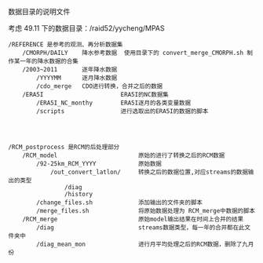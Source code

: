 数据目录的说明文件

考虑 49.11 下的数据目录：/raid52/yycheng/MPAS

    /REFERENCE 是参考的观测、再分析数据集
        /CMORPH/DAILY    降水参考数据  使用目录下的 convert_merge_CMORPH.sh 制作某一年的降水数据的合集
        /2003~2011       逐年降水数据
            /YYYYMM      逐月降水数据
            /cdo_merge   CDO进行转换，合并之后的数据
        /ERA5I                      ERA5I的NC数据集
            /ERA5I_NC_monthy        ERA5I逐月的各类变量数据
            /scripts                进行选取出的ERA5I的数据的脚本




    /RCM_postprocess 是RCM的后处理部分
        /RCM_model                       原始的进行了转换之后的RCM数据
            /92-25km_RCM_YYYY            原始数据
                /out_convert_latlon/     转换之后的数据位置,对应streams的数据输出的类型
                    /diag
                    /history
            /change_files.sh             添加输出的文件夹的脚本
            /merge_files.sh              将原始数据处理为 RCM_merge中数据的脚本
        /RCM_merge                       原始model输出结果在时间上合并的结果
            /diag                        streams数据类型，每一年的合并都在此文件夹中
            /diag_mean_mon               进行月平均处理之后的RCM数据，删除了九月份